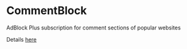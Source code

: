 CommentBlock
============

AdBlock Plus subscription for comment sections of popular websites

Details [here](http://freenode-feminists.github.com/projects/#commentblock)

